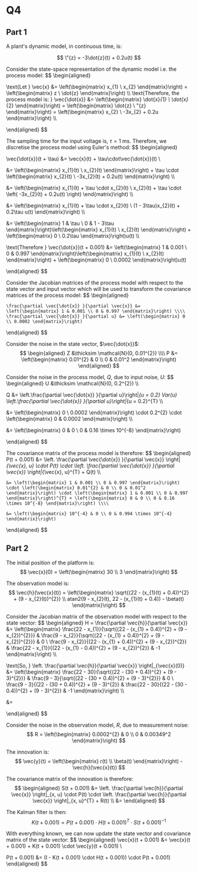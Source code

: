 # Q4

## Part 1

A plant's dynamic model, in continuous time, is:

$$
\"{z} = -3\dot{z}(t) + 0.2u(t)
$$

Consider the state-space representation of the dynamic model i.e. the process model:
$$
\begin{aligned}

\text{Let } \vec{x} &= \left(\begin{matrix} x_{1} \\ x_{2} \end{matrix}\right) = \left(\begin{matrix} z \\ \dot{z} \end{matrix}\right) \\\\
\text{Therefore, the process model is: } \vec{\dot{x}} &= \left(\begin{matrix} \dot{x}_{1} \\ \dot{x}_{2} \end{matrix}\right) = \left(\begin{matrix} \dot{z} \\ \"{z} \end{matrix}\right) = \left(\begin{matrix} x_{2} \\ -3x_{2} + 0.2u \end{matrix}\right) \\\\

\end{aligned}
$$

The sampling time for the input voltage is, $\tau = 1$ ms. Therefore, we discretise the process model using Euler's method:
$$
\begin{aligned}

\vec{\dot{x}}(t + \tau) &= \vec{x}(t) + \tau\cdot\vec{\dot{x}}(t) \\

&= \left(\begin{matrix} x_{1}(t) \\ x_{2}(t) \end{matrix}\right) + \tau \cdot \left(\begin{matrix} x_{2}(t) \\ -3x_{2}(t) + 0.2u(t) \end{matrix}\right) \\\\

&= \left(\begin{matrix} x_{1}(t) + \tau \cdot x_{2}(t) \\ x_{2}(t) + \tau \cdot \left( -3x_{2}(t) + 0.2u(t) \right) \end{matrix}\right) \\\\

&= \left(\begin{matrix} x_{1}(t) + \tau \cdot x_{2}(t) \\ (1 - 3\tau)x_{2}(t) + 0.2\tau u(t) \end{matrix}\right) \\\\

&= \left(\begin{matrix} 1 & \tau \\ 0 & 1 - 3\tau \end{matrix}\right)\left(\begin{matrix} x_{1}(t) \\ x_{2}(t) \end{matrix}\right) + \left(\begin{matrix} 0 \\ 0.2\tau \end{matrix}\right)u(t) \\\\

\text{Therefore } \vec{\dot{x}}(t + 0.001) &= \left(\begin{matrix} 1 & 0.001 \\ 0 & 0.997 \end{matrix}\right)\left(\begin{matrix} x_{1}(t) \\ x_{2}(t) \end{matrix}\right) + \left(\begin{matrix} 0 \\ 0.0002 \end{matrix}\right)u(t)

\end{aligned}
$$

Consider the Jacobian matrices of the process model with respect to the state vector and input vector which will be used to transform the covariance matrices of the process model:
$$
\begin{aligned}

    \frac{\partial \vec{\dot{x}} }{\partial \vec{x}} &= \left(\begin{matrix} 1 & 0.001 \\ 0 & 0.997 \end{matrix}\right) \\\\
    \frac{\partial \vec{\dot{x}} }{\partial u} &= \left(\begin{matrix} 0 \\ 0.0002 \end{matrix}\right)

\end{aligned}
$$

Consider the noise in the state vector, $\vec{\dot{x}}$:
$$
\begin{aligned}
    Z &\thicksim \mathcal{N}(0, 0.01^{2}) \\\\
    P &= \left(\begin{matrix} 0.01^{2} & 0 \\ 0 & 0.01^2 \end{matrix}\right)
\end{aligned}
$$

Consider the noise in the process model, $Q$, due to input noise, $U$:
$$
\begin{aligned}
U &\thicksim \mathcal{N}(0, 0.2^{2}) \\\\

Q &= \left.\frac{\partial \vec{\dot{x}} }{\partial u}\right|_{u = 0.2} Var(u) \left.\frac{\partial \vec{\dot{x}} }{\partial u}\right|_{u = 0.2}^{T} \\\\

&= \left(\begin{matrix} 0 \\ 0.0002 \end{matrix}\right) \cdot 0.2^{2} \cdot \left(\begin{matrix} 0 & 0.0002 \end{matrix}\right) \\\\

&= \left(\begin{matrix} 0 & 0 \\ 0 & 0.16 \times 10^{-8} \end{matrix}\right)

\end{aligned}
$$

The covariance matrix of the process model is therefore:
$$
\begin{aligned}
    P(t + 0.001) &= \left. \frac{\partial \vec{\dot{x}} }{\partial \vec{x}} \right|_{\vec{x}, u} \cdot P(t) \cdot \left. \frac{\partial \vec{\dot{x}} }{\partial \vec{x}} \right|_{\vec{x}, u}^{T} + Q(t) \\\\

    &= \left(\begin{matrix} 1 & 0.001 \\ 0 & 0.997 \end{matrix}\right) \cdot \left(\begin{matrix} 0.01^{2} & 0 \\ 0 & 0.01^2 \end{matrix}\right) \cdot \left(\begin{matrix} 1 & 0.001 \\ 0 & 0.997 \end{matrix}\right)^{T} + \left(\begin{matrix} 0 & 0 \\ 0 & 0.16 \times 10^{-8} \end{matrix}\right) \\\\

    &= \left(\begin{matrix} 10^{-4} & 0 \\ 0 & 0.994 \times 10^{-4} \end{matrix}\right)

\end{aligned}
$$

## Part 2

The initial position of the platform is:
$$
\vec{x}(0) = \left(\begin{matrix} 30 \\ 3 \end{matrix}\right)
$$

The observation model is:
$$
\vec{h}(\vec{x}(t)) = \left(\begin{matrix} \sqrt{(22 - (x_{1}(t) + 0.4))^{2} + (9 - x_{2}(t))^{2}} \\ atan2(9 - x_{2}(t), 22 - (x_{1}(t) + 0.4)) - \beta(t) \end{matrix}\right)
$$

Consider the Jacobian matrix of the observation model with respect to the state vector:
$$
\begin{aligned}
H = \frac{\partial \vec{h}}{\partial \vec{x}} &= \left(\begin{matrix} \frac{22 - x_{1}}{\sqrt{(22 - (x_{1} + 0.4))^{2} + (9 - x_{2})^{2}}} & \frac{9 - x_{2}}{\sqrt{(22 - (x_{1} + 0.4))^{2} + (9 - x_{2})^{2}}} & 0 \\ \frac{9 - x_{2}}{(22 - (x_{1} + 0.4))^{2} + (9 - x_{2})^{2}} & \frac{22 - x_{1}}{(22 - (x_{1} - 0.4))^{2} + (9 - x_{2})^{2}} & -1 \end{matrix}\right) \\\\

\text{So, } \left. \frac{\partial \vec{h}}{\partial \vec{x}} \right|_{\vec{x}(0)} &= \left(\begin{matrix} \frac{22 - 30}{\sqrt{(22 - (30 + 0.4))^{2} + (9 - 3)^{2}}} & \frac{9 - 3}{\sqrt{(22 - (30 + 0.4))^{2} + (9 - 3)^{2}}} & 0 \\ \frac{9 - 3}{(22 - (30 + 0.4))^{2} + (9 - 3)^{2}} & \frac{22 - 30}{(22 - (30 - 0.4))^{2} + (9 - 3)^{2}} & -1 \end{matrix}\right) \\\\

&= 

\end{aligned}
$$

Consider the noise in the observation model, $R$, due to measurement noise:
$$
R = \left(\begin{matrix} 0.0002^{2} & 0 \\ 0 & 0.00349^2 \end{matrix}\right)
$$

The innovation is:
$$
\vec{y}(t) = \left(\begin{matrix} r(t) \\ \beta(t) \end{matrix}\right) - \vec{h}(\vec{x}(t))
$$

The covariance matrix of the innovation is therefore:
$$
\begin{aligned}
    S(t + 0.001) &= \left. \frac{\partial \vec{h}}{\partial \vec{x}} \right|_{x, u} \cdot P(t) \cdot \left. \frac{\partial \vec{h}}{\partial \vec{x}} \right|_{x, u}^{T} + R(t) \\
    &= 
\end{aligned}
$$

The Kalman filter is then:
$$
K(t + 0.001) = P(t + 0.001) \cdot H(t + 0.001)^{T} \cdot S(t + 0.001)^{-1}
$$

With everything known, we can now update the state vector and covariance matrix of the state vector:
$$
\begin{aligned}
\vec{x}(t + 0.001) &= \vec{x}(t + 0.001) + K(t + 0.001) \cdot \vec{y}(t + 0.001) \\

P(t + 0.001) &= (I - K(t + 0.001) \cdot H(t + 0.001)) \cdot P(t + 0.001)
\end{aligned}
$$
